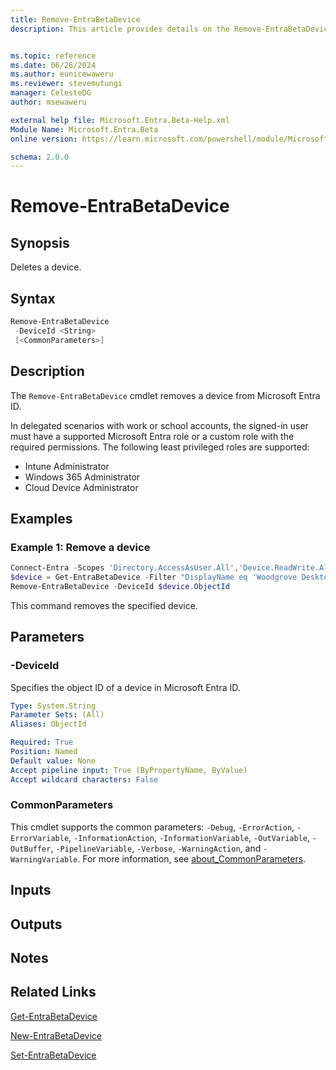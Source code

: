 ```yaml
---
title: Remove-EntraBetaDevice
description: This article provides details on the Remove-EntraBetaDevice command.


ms.topic: reference
ms.date: 06/26/2024
ms.author: eunicewaweru
ms.reviewer: stevemutungi
manager: CelesteDG
author: msewaweru

external help file: Microsoft.Entra.Beta-Help.xml
Module Name: Microsoft.Entra.Beta
online version: https://learn.microsoft.com/powershell/module/Microsoft.Entra.Beta/Remove-EntraBetaDevice

schema: 2.0.0
---
```


# Remove-EntraBetaDevice

## Synopsis

Deletes a device.

## Syntax

```powershell
Remove-EntraBetaDevice
 -DeviceId <String>
 [<CommonParameters>]
```

## Description

The `Remove-EntraBetaDevice` cmdlet removes a device from Microsoft Entra ID.

In delegated scenarios with work or school accounts, the signed-in user must have a supported Microsoft Entra role or a custom role with the required permissions. The following least privileged roles are supported:

- Intune Administrator  
- Windows 365 Administrator  
- Cloud Device Administrator

## Examples

### Example 1: Remove a device

```powershell
Connect-Entra -Scopes 'Directory.AccessAsUser.All','Device.ReadWrite.All'
$device = Get-EntraBetaDevice -Filter "DisplayName eq 'Woodgrove Desktop'"
Remove-EntraBetaDevice -DeviceId $device.ObjectId
```

This command removes the specified device.

## Parameters

### -DeviceId

Specifies the object ID of a device in Microsoft Entra ID.

```yaml
Type: System.String
Parameter Sets: (All)
Aliases: ObjectId

Required: True
Position: Named
Default value: None
Accept pipeline input: True (ByPropertyName, ByValue)
Accept wildcard characters: False
```

### CommonParameters

This cmdlet supports the common parameters: `-Debug`, `-ErrorAction`, `-ErrorVariable`, `-InformationAction`, `-InformationVariable`, `-OutVariable`, `-OutBuffer`, `-PipelineVariable`, `-Verbose`, `-WarningAction`, and `-WarningVariable`. For more information, see [about_CommonParameters](https://go.microsoft.com/fwlink/?LinkID=113216).

## Inputs

## Outputs

## Notes

## Related Links

[Get-EntraBetaDevice](Get-EntraBetaDevice.md)

[New-EntraBetaDevice](New-EntraBetaDevice.md)

[Set-EntraBetaDevice](Set-EntraBetaDevice.md)
